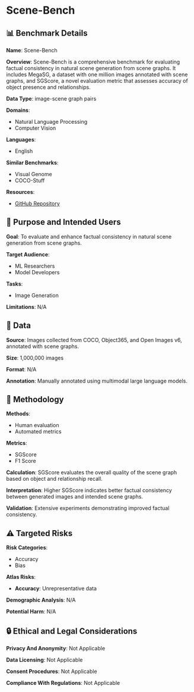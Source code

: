# Scene-Bench

## 📊 Benchmark Details

**Name**: Scene-Bench

**Overview**: Scene-Bench is a comprehensive benchmark for evaluating factual consistency in natural scene generation from scene graphs. It includes MegaSG, a dataset with one million images annotated with scene graphs, and SGScore, a novel evaluation metric that assesses accuracy of object presence and relationships.

**Data Type**: image-scene graph pairs

**Domains**:
- Natural Language Processing
- Computer Vision

**Languages**:
- English

**Similar Benchmarks**:
- Visual Genome
- COCO-Stuff

**Resources**:
- [GitHub Repository](https://github.com/user/repo)

## 🎯 Purpose and Intended Users

**Goal**: To evaluate and enhance factual consistency in natural scene generation from scene graphs.

**Target Audience**:
- ML Researchers
- Model Developers

**Tasks**:
- Image Generation

**Limitations**: N/A

## 💾 Data

**Source**: Images collected from COCO, Object365, and Open Images v6, annotated with scene graphs.

**Size**: 1,000,000 images

**Format**: N/A

**Annotation**: Manually annotated using multimodal large language models.

## 🔬 Methodology

**Methods**:
- Human evaluation
- Automated metrics

**Metrics**:
- SGScore
- F1 Score

**Calculation**: SGScore evaluates the overall quality of the scene graph based on object and relationship recall.

**Interpretation**: Higher SGScore indicates better factual consistency between generated images and intended scene graphs.

**Validation**: Extensive experiments demonstrating improved factual consistency.

## ⚠️ Targeted Risks

**Risk Categories**:
- Accuracy
- Bias

**Atlas Risks**:
- **Accuracy**: Unrepresentative data

**Demographic Analysis**: N/A

**Potential Harm**: N/A

## 🔒 Ethical and Legal Considerations

**Privacy And Anonymity**: Not Applicable

**Data Licensing**: Not Applicable

**Consent Procedures**: Not Applicable

**Compliance With Regulations**: Not Applicable
